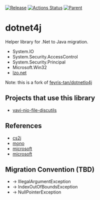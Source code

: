 [![Release](https://jitpack.io/v/umjammer/dotnet4j.svg)](https://jitpack.io/#umjammer/dotnet4j) [![Actions Status](https://github.com/umjammer/dotnet4j/workflows/Java%20CI/badge.svg)](https://github.com/umjammer/dotnet4j/actions) [![Parent](https://img.shields.io/badge/Parent-vavi--nio--file--discutils-pink)](https://github.com/umjammer/vavi-nio-file-discutils)

# dotnet4j

Helper library for .Net to Java migration.

 * System.IO
 * System.Security.AccessControl
 * System.Security.Principal
 * Microsoft.Win32
 * [lzo.net](https://github.com/zivillian/lzo.net)

Note: this is a fork of [feyris-tan/dotnetIo4j](https://github.com/feyris-tan/dotnetIo4j)

## Projects that use this library

 * [vavi-nio-file-discutils](https://github.com/umjammer/vavi-nio-file-discutils)

## References

 * [cs2j](https://github.com/twiglet/cs2j)
 * [mono](https://github.com/mono/mono)
 * [microsoft](https://github.com/microsoft/referencesource)
 * [microsoft](https://referencesource.microsoft.com/)

## Migration Convention (TBD)

 * -> IllegalArgumentException
 * -> IndexOutOfBoundsException
 * -> NullPointerException
